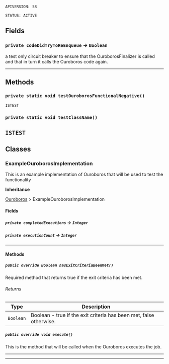 `APIVERSION: 58`

`STATUS: ACTIVE`

## Fields

### `private codeDidTryToReEnqueue` → `Boolean`

a test only circuit breaker to ensure that the OuroborosFinalizer is called and that in turn it calls the Ouroboros code again.

---

## Methods

### `private static void testOuroborosFunctionalNegative()`

`ISTEST`

### `private static void testClassName()`

## `ISTEST`

## Classes

### ExampleOuroborosImplementation

This is an example implementation of Ouroboros that will be used to test the functionality

**Inheritance**

[Ouroboros](https://github.com/codefriar/ApexKit/wiki/Ouroboros)
&gt;
ExampleOuroborosImplementation

#### Fields

##### `private completedExecutions` → `Integer`

##### `private executionCount` → `Integer`

---

#### Methods

##### `public override Boolean hasExitCriteriaBeenMet()`

Required method that returns true if the exit criteria has been met.

###### Returns

| Type      | Description                                                        |
| --------- | ------------------------------------------------------------------ |
| `Boolean` | Boolean - true if the exit criteria has been met, false otherwise. |

##### `public override void execute()`

This is the method that will be called when the Ouroboros executes the job.

---

---
